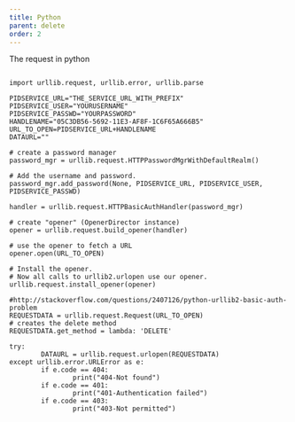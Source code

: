 ```yaml
---
title: Python
parent: delete
order: 2
---
```


The request in python

<pre><code class="language-python">
import urllib.request, urllib.error, urllib.parse

PIDSERVICE_URL="THE_SERVICE_URL_WITH_PREFIX"
PIDSERVICE_USER="YOURUSERNAME"
PIDSERVICE_PASSWD="YOURPASSWORD"
HANDLENAME="05C3DB56-5692-11E3-AF8F-1C6F65A666B5"
URL_TO_OPEN=PIDSERVICE_URL+HANDLENAME
DATAURL=""

# create a password manager
password_mgr = urllib.request.HTTPPasswordMgrWithDefaultRealm()

# Add the username and password.
password_mgr.add_password(None, PIDSERVICE_URL, PIDSERVICE_USER, PIDSERVICE_PASSWD)

handler = urllib.request.HTTPBasicAuthHandler(password_mgr)

# create "opener" (OpenerDirector instance)
opener = urllib.request.build_opener(handler)

# use the opener to fetch a URL
opener.open(URL_TO_OPEN)

# Install the opener.
# Now all calls to urllib2.urlopen use our opener.
urllib.request.install_opener(opener)

#http://stackoverflow.com/questions/2407126/python-urllib2-basic-auth-problem
REQUESTDATA = urllib.request.Request(URL_TO_OPEN)
# creates the delete method
REQUESTDATA.get_method = lambda: 'DELETE'

try:
        DATAURL = urllib.request.urlopen(REQUESTDATA)
except urllib.error.URLError as e:
        if e.code == 404:
                print("404-Not found")
        if e.code == 401:
                print("401-Authentication failed")
        if e.code == 403:
                print("403-Not permitted")

</code></pre>

